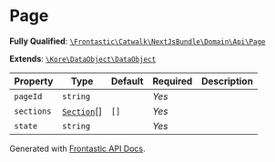 #  Page

**Fully Qualified**: [`\Frontastic\Catwalk\NextJsBundle\Domain\Api\Page`](../../../../../src/php/NextJsBundle/Domain/Api/Page.php)

**Extends**: [`\Kore\DataObject\DataObject`](https://github.com/kore/DataObject)

Property|Type|Default|Required|Description
--------|----|-------|--------|-----------
`pageId` | `string` |  | *Yes* | 
`sections` | [`Section`](Section.md)[] | `[]` | *Yes* | 
`state` | `string` |  | *Yes* | 

Generated with [Frontastic API Docs](https://github.com/FrontasticGmbH/apidocs).
